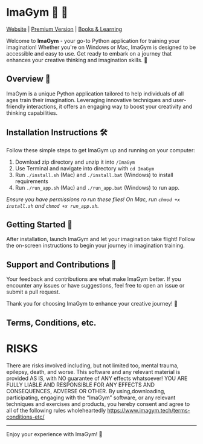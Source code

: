 
# ImaGym 🧠 💪

[Website](https://www.imagym.tech/) | [Premium Version](https://www.imagym.tech/imagym-premium/) | [Books & Learning](https://www.imagym.tech/books-and-learning/)


Welcome to **ImaGym** - your go-to Python application for training your imagination! Whether you're on Windows or Mac, ImaGym is designed to be accessible and easy to use. Get ready to embark on a journey that enhances your creative thinking and imagination skills. 🚀

## Overview 🌟

ImaGym is a unique Python application tailored to help individuals of all ages train their imagination. Leveraging innovative techniques and user-friendly interactions, it offers an engaging way to boost your creativity and thinking capabilities.

## Installation Instructions 🛠️

Follow these simple steps to get ImaGym up and running on your computer:

1. Download zip directory and unzip it into `/ImaGym`
2. Use Terminal and navigate into directory with `cd ImaGym`
3. Run `./install.sh` (Mac) and `./install.bat` (Windows) to install requirements
4. Run `./run_app.sh` (Mac) and `./run_app.bat` (Windows) to run app.

_Ensure you have permissions ro run these files! On Mac, run `chmod +x install.sh` and `chmod +x run_app.sh`._

## Getting Started 🚀

After installation, launch ImaGym and let your imagination take flight! Follow the on-screen instructions to begin your journey in imagination training.

## Support and Contributions 🤝

Your feedback and contributions are what make ImaGym better. If you encounter any issues or have suggestions, feel free to open an issue or submit a pull request.

Thank you for choosing ImaGym to enhance your creative journey! 🌈


## Terms, Conditions, etc.
# RISKS
There are risks involved including, but not limited too, mental trauma, epilepsy, death, and worse. This software and any relevant material is provided AS IS, with NO guarantee of ANY effects whatsoever! YOU ARE FULLY LIABLE AND RESPONSIBLE FOR ANY EFFECTS AND CONSEQUENCES, ADVERSE OR OTHER. 
By using,downloading, participating, engaging with the “ImaGym” software, or any relevant techniques and exercises and products, you hereby consent and agree to all of the following rules wholeheartedly
https://www.imagym.tech/terms-conditions-etc/

---

Enjoy your experience with ImaGym! 🎉
